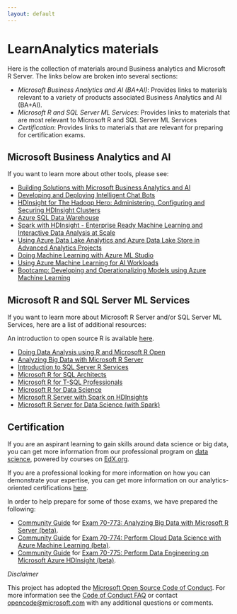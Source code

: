 ```yaml
---
layout: default
---
```


# LearnAnalytics materials

Here is the collection of materials around Business analytics and Microsoft R Server. The links below are broken into several sections:

- *Microsoft Business Analytics and AI (BA+AI)*: Provides links to materials relevant to a variety of products associated Business Analytics and AI (BA+AI).
- *Microsoft R and SQL Server ML Services*: Provides links to materials that are most relevant to Microsoft R and SQL Server ML Services
- *Certification*: Provides links to materials that are relevant for preparing for certification exams.

## Microsoft Business Analytics and AI

If you want to learn more about other tools, please see:

- [Building Solutions with Microsoft Business Analytics and AI](https://github.com/Azure/LearnAnalytics-Building-Solutions-with-the-Cortana-Intelligence-Suite)
- [Developing and Deploying Intelligent Chat Bots](https://github.com/Azure/bot-education)
- [HDInsight for The Hadoop Hero: Administering, Configuring and Securing HDInsight Clusters](https://github.com/Azure/learnAnalytics-HDI-Hero)
- [Azure SQL Data Warehouse](https://github.com/Azure/LearnAnalytics-sqldwintro-instructorled)
- [Spark with HDInsight - Enterprise Ready Machine Learning and Interactive Data Analysis at Scale](https://github.com/Azure/learnAnalytics-SparkML)
- [Using Azure Data Lake Analytics and Azure Data Lake Store in Advanced Analytics Projects](https://github.com/Azure/LearnAnalytics-UsingADLAandADLSinAdvancedAnalyticsProjects)
- [Doing Machine Learning with Azure ML Studio](https://github.com/Azure/LearnAnalytics-DoingMachineLearningwithAzureMLStudio)
- [Using Azure Machine Learning for AI Workloads](https://azure.github.io/learnAnalytics-UsingAzureMachineLearningforAIWorkloads)
- [Bootcamp: Developing and Operationalizing Models using Azure Machine Learning](https://aka.ms/learnai-proaidevbootcamp)

## Microsoft R and SQL Server ML Services

If you want to learn more about Microsoft R Server and/or SQL Server ML Services, here are a list of additional resources:

An introduction to open source R is available [here](https://notebooks.azure.com/jreynolds/libraries/intro_r).

- [Doing Data Analysis using R and Microsoft R Open](https://github.com/Azure/LearnAnalytics-DoingDataAnalysisusingRandMicrosoftROpen)
- [Analyzing Big Data with Microsoft R Server](https://github.com/Azure/LearnAnalytics-AnalyzingBigDataWithMRS)
- [Introduction to SQL Server R Services](https://github.com/Azure/LearnAnalytics-SQLServerRServices)
- [Microsoft R for SQL Architects](https://github.com/Azure/LearnAnalytics-MicrosoftRforArchitects)
- [Microsoft R for T-SQL Professionals](https://github.com/Azure/LearnAnalytics-MicrosoftRforSQLServerProfessional)
- [Microsoft R for Data Science](https://azure.github.io/LearnAnalytics-mr4ds/)
- [Microsoft R Server with Spark on HDInsights](https://github.com/Azure/LearnAnalytics-mrs-spark)
- [Microsoft R Server for Data Science (with Spark)](https://github.com/Azure/LearnAnalytics-mr4ds-spark)

## Certification

If you are an aspirant learning to gain skills around data science or big data, you can get more information from
our professional program on [data science](https://academy.microsoft.com/en-us/professional-program/data-science/),
powered by courses on [EdX.org](https://www.edx.org/course/?search_query=Microsoft&subject=Data%20Analysis%20%26%20Statistics).

If you are a professional looking for more information on how you can demonstrate your expertise, 
you can get more information on our analytics-oriented certifications [here](http://learnanalytics.microsoft.com/home/certifications).

In order to help prepare for some of those exams, we have prepared the following:

- [Community Guide](cert_guides/certification_70-773_community_guide) for [Exam 70-773: Analyzing Big Data with Microsoft R Server (beta)](https://www.microsoft.com/en-us/learning/exam-70-773.aspx).
- [Community Guide](cert_guides/certification_70-774_community_guide.html) for [Exam 70-774: Perform Cloud Data Science with Azure Machine Learning (beta)](https://www.microsoft.com/en-us/learning/exam-70-774.aspx).
- [Community Guide](cert_guides/certification_70-775_community_guide) for [Exam 70-775: Perform Data Engineering on Microsoft Azure HDInsight (beta)](https://www.microsoft.com/en-us/learning/exam-70-775.aspx).


*Disclaimer*

This project has adopted the [Microsoft Open Source Code of Conduct](https://opensource.microsoft.com/codeofconduct/). For more information see the [Code of Conduct FAQ](https://opensource.microsoft.com/codeofconduct/faq/) or contact [opencode@microsoft.com](mailto:opencode@microsoft.com) with any additional questions or comments.
